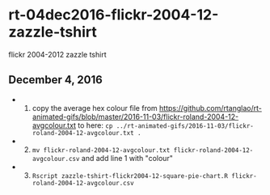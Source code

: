 # rt-04dec2016-flickr-2004-12-zazzle-tshirt
flickr 2004-2012 zazzle tshirt

## December 4, 2016

* 1. copy the average hex colour file from
  https://github.com/rtanglao/rt-animated-gifs/blob/master/2016-11-03/flickr-roland-2004-12-avgcolour.txt
  to here: ```cp ../rt-animated-gifs/2016-11-03/flickr-roland-2004-12-avgcolour.txt .```
* 2. ```mv flickr-roland-2004-12-avgcolour.txt flickr-roland-2004-12-avgcolour.csv``` and add line 1 with "colour"
* 3. ```Rscript zazzle-tshirt-flickr2004-12-square-pie-chart.R flickr-roland-2004-12-avgcolour.csv ```
